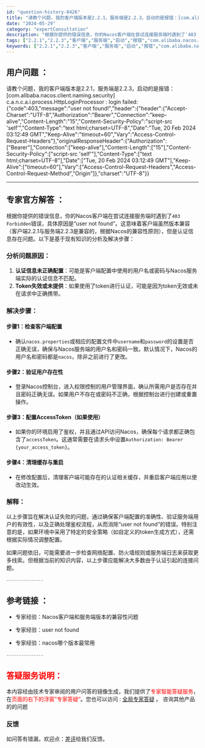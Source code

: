 ```yaml
---
id: "question-history-8426"
title: "请教个问题，我的客户端版本是2.2.1，服务端是2.2.3，启动的是报错：[com.alibaba.nac"
date: "2024-05-29"
category: "expertConsultation"
description: "根据你提供的错误信息，你的Nacos客户端在尝试连接服务端时遇到了`403 Forbidden`错误，具体原因是“user not found”。这意味着客户端虽然版本兼容（客户端2.2.1与服务端2.2.3是兼容的，根据Nacos的兼容性原则），但是认证信息存在问题。以下是基于现有知识的分析及解决"
tags: ["2.2.1","2.2.3","客户端","服务端","启动","报错","com.alibaba.nacos.client.naming.security","HttpLoginProcessor","login failed","403","user not found"]
keywords: ["2.2.1","2.2.3","客户端","服务端","启动","报错","com.alibaba.nacos.client.naming.security","HttpLoginProcessor","login failed","403","user not found"]
---
```


## 用户问题 ： 
 请教个问题，我的客户端版本是2.2.1，服务端是2.2.3，启动的是报错：[com.alibaba.nacos.client.naming.security] c.a.n.c.a.i.process.HttpLoginProcessor   : login failed: {"code":403,"message":"user not found!","header":{"header":{"Accept-Charset":"UTF-8","Authorization":"Bearer","Connection":"keep-alive","Content-Length":"15","Content-Security-Policy":"script-src 'self'","Content-Type":"text html;charset=UTF-8","Date":"Tue, 20 Feb 2024 03:12:49 GMT","Keep-Alive":"timeout=60","Vary":"Access-Control-Request-Headers"},"originalResponseHeader":{"Authorization":["Bearer"],"Connection":["keep-alive"],"Content-Length":["15"],"Content-Security-Policy":["script-src 'self'"],"Content-Type":["text html;charset=UTF-8"],"Date":["Tue, 20 Feb 2024 03:12:49 GMT"],"Keep-Alive":["timeout=60"],"Vary":["Access-Control-Request-Headers","Access-Control-Request-Method","Origin"]},"charset":"UTF-8"}}  

---------------
## 专家官方解答 ：

根据你提供的错误信息，你的Nacos客户端在尝试连接服务端时遇到了`403 Forbidden`错误，具体原因是“user not found”。这意味着客户端虽然版本兼容（客户端2.2.1与服务端2.2.3是兼容的，根据Nacos的兼容性原则），但是认证信息存在问题。以下是基于现有知识的分析及解决步骤：

### 分析问题原因：
1. **认证信息未正确配置**：可能是客户端配置中使用的用户名或密码与Nacos服务端实际的认证信息不匹配。
2. **Token失效或未提供**：如果使用了token进行认证，可能是因为token无效或未在请求中正确携带。

### 解决步骤：
#### 步骤1：检查客户端配置
- 确认`nacos.properties`或相应的配置文件中`username`和`password`的设置是否正确无误，确保与Nacos服务端的用户名和密码一致。默认情况下，Nacos的用户名和密码都是`nacos`，除非之前进行了更改。

#### 步骤2：验证用户存在性
- 登录Nacos控制台，进入权限控制的用户管理界面，确认所需用户是否存在并且密码正确无误。如果用户不存在或密码不正确，根据控制台进行创建或重置操作。

#### 步骤3：配置AccessToken（如果使用）
- 如果你的环境启用了鉴权，并且通过API访问Nacos，确保每个请求都正确包含了`accessToken`。这通常需要在请求头中设置`Authorization: Bearer {your_access_token}`。

#### 步骤4：清理缓存与重启
- 在修改配置后，清理客户端可能存在的认证相关缓存，并重启客户端应用以使改动生效。

### 解释：
以上步骤旨在解决认证失败的问题，通过确保客户端配置的准确性、验证服务端用户的有效性，以及正确处理鉴权流程，从而消除“user not found”的错误。特别注意的是，如果环境中采用了特定的安全策略（如自定义的token生成方式），还需根据实际情况调整配置。

如果问题依旧，可能需要进一步检查网络配置、防火墙规则或服务端日志来获取更多线索。但根据当前的知识内容，以上步骤应能解决大多数由于认证引起的连接问题。


<font color="#949494">---------------</font> 


## 参考链接 ：

* 专家经验：Nacos客户端和服务端版本的兼容性问题 
 
 * 专家经验：user not found 
 
 * 专家经验：nacos哪个版本最常用 


 <font color="#949494">---------------</font> 
 


## <font color="#FF0000">答疑服务说明：</font> 

本内容经由技术专家审阅的用户问答的镜像生成，我们提供了<font color="#FF0000">专家智能答疑服务</font>，在<font color="#FF0000">页面的右下的浮窗”专家答疑“</font>。您也可以访问 : [全局专家答疑](https://answer.opensource.alibaba.com/docs/intro) 。 咨询其他产品的的问题

### 反馈
如问答有错漏，欢迎点：[差评](https://ai.nacos.io/user/feedbackByEnhancerGradePOJOID?enhancerGradePOJOId=14677)给我们反馈。
